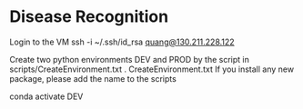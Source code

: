 # Disease Recognition

Login to the VM
ssh -i ~/.ssh/id_rsa quang@130.211.228.122

Create two python environments DEV and PROD by the script in scripts/CreateEnvironment.txt
. CreateEnvironment.txt
If you install any new package, please add the name to the scripts 

conda activate DEV
